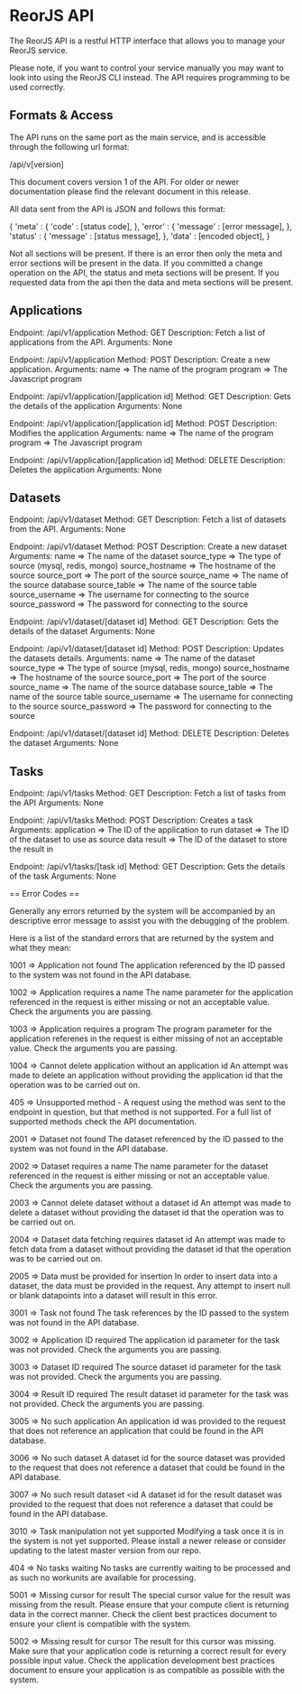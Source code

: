 ReorJS API
==========

The ReorJS API is a restful HTTP interface that allows you to manage your ReorJS service.

Please note, if you want to control your service manually you may want to look into using the ReorJS CLI instead. The API requires programming to be used correctly.

Formats & Access
----------------

The API runs on the same port as the main service, and is accessible through the following url format:

/api/v[version]

This document covers version 1 of the API. For older or newer documentation please find the relevant document in this release.

All data sent from the API is JSON and follows this format:

{
  'meta' : {
    'code' : [status code],
  },
  'error' : {
    'message' : [error message],
  },
  'status' : {
    'message' : [status message],
  },
  'data' : [encoded object],
}

Not all sections will be present. If there is an error then only the meta and error sections will be present in the data. If you committed a change operation on the API, the status and meta sections will be present. If you requested data from the api then the data and meta sections will be present.

Applications
------------

Endpoint: /api/v1/application
Method: GET
Description: Fetch a list of applications from the API.
Arguments: None

Endpoint: /api/v1/application
Method: POST
Description: Create a new application.
Arguments:
  name 		=> The name of the program
  program 	=> The Javascript program

Endpoint: /api/v1/application/[application id]
Method: GET
Description: Gets the details of the application
Arguments: None

Endpoint: /api/v1/application/[application id]
Method: POST
Description: Modifies the application
Arguments:
  name		=> The name of the program
  program	=> The Javascript program

Endpoint: /api/v1/application/[application id]
Method: DELETE
Description: Deletes the application
Arguments: None

Datasets
--------

Endpoint: /api/v1/dataset
Method: GET
Description: Fetch a list of datasets from the API.
Arguments: None

Endpoint: /api/v1/dataset
Method: POST
Description: Create a new dataset
Arguments:
  name			=> The name of the dataset
  source_type		=> The type of source (mysql, redis, mongo)
  source_hostname 	=> The hostname of the source
  source_port		=> The port of the source
  source_name		=> The name of the source database
  source_table		=> The name of the source table
  source_username	=> The username for connecting to the source
  source_password	=> The password for connecting to the source

Endpoint: /api/v1/dataset/[dataset id]
Method: GET
Description: Gets the details of the dataset
Arguments: None

Endpoint: /api/v1/dataset/[dataset id]
Method: POST
Description: Updates the datasets details.
Arguments:
  name			=> The name of the dataset
  source_type		=> The type of source (mysql, redis, mongo)
  source_hostname 	=> The hostname of the source
  source_port		=> The port of the source
  source_name		=> The name of the source database
  source_table		=> The name of the source table
  source_username	=> The username for connecting to the source
  source_password	=> The password for connecting to the source

Endpoint: /api/v1/dataset/[dataset id]
Method: DELETE
Description: Deletes the dataset
Arguments: None

Tasks
-----

Endpoint: /api/v1/tasks
Method: GET
Description: Fetch a list of tasks from the API
Arguments: None

Endpoint: /api/v1/tasks
Method: POST
Description: Creates a task
Arguments:
  application		=> The ID of the application to run
  dataset		=> The ID of the dataset to use as source data
  result		=> The ID of the dataset to store the result in

Endpoint: /api/v1/tasks/[task id]
Method: GET
Description: Gets the details of the task
Arguments: None

== Error Codes ==

Generally any errors returned by the system will be accompanied by an descriptive error message to assist you with the debugging of the problem.

Here is a list of the standard errors that are returned by the system and what they mean:

1001 => Application <id> not found
The application referenced by the ID passed to the system was not found in the API database.

1002 => Application requires a name
The name parameter for the application referenced in the request is either missing or not an acceptable value. Check the arguments you are passing.

1003 => Application requires a program
The program parameter for the application referenes in the request is either missing of not an acceptable value. Check the arguments you are passing.

1004 => Cannot delete application without an application id
An attempt was made to delete an application without providing the application id that the operation was to be carried out on.

405 => Unsupported method - <method>
A request using the method <method> was sent to the endpoint in question, but that method is not supported. For a full list of supported methods check the API documentation.

2001 => Dataset <id> not found
The dataset referenced by the ID passed to the system was not found in the API database.

2002 => Dataset requires a name
The name parameter for the dataset referenced in the request is either missing or not an acceptable value. Check the arguments you are passing.

2003 => Cannot delete dataset without a dataset id
An attempt was made to delete a dataset without providing the dataset id that the operation was to be carried out on.

2004 => Dataset data fetching requires dataset id
An attempt was made to fetch data from a dataset without providing the dataset id that the operation was to be carried out on.

2005 => Data must be provided for insertion
In order to insert data into a dataset, the data must be provided in the request. Any attempt to insert null or blank datapoints into a dataset will result in this error.

3001 => Task <id> not found
The task references by the ID passed to the system was not found in the API database.

3002 => Application ID required
The application id parameter for the task was not provided. Check the arguments you are passing.

3003 => Dataset ID required
The source dataset id parameter for the task was not provided. Check the arguments you are passing.

3004 => Result ID required
The result dataset id parameter for the task was not provided. Check the arguments you are passing.

3005 => No such application <id>
An application id was provided to the request that does not reference an application that could be found in the API database.

3006 => No such dataset <id>
A dataset id for the source dataset was provided to the request that does not reference a dataset that could be found in the API database.

3007 => No such result dataset <id
A dataset id for the result dataset was provided to the request that does not reference a dataset that could be found in the API database.

3010 => Task manipulation not yet supported
Modifying a task once it is in the system is not yet supported. Please install a newer release or consider updating to the latest master version from our repo.

404 => No tasks waiting
No tasks are currently waiting to be processed and as such no workunits are available for processing.

5001 => Missing cursor for result
The special cursor value for the result was missing from the result. Please ensure that your compute client is returning data in the correct manner. Check the client best practices document to ensure your client is compatible with the system.

5002 => Missing result for cursor
The result for this cursor was missing. Make sure that your application code is returning a correct result for every possible input value. Check the application development best practices document to ensure your application is as compatible as possible with the system.

